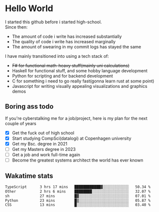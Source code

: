 # Hello World

I started this github before i started high-school.  
Since then:
- The amount of code i write has increased substantially
- The quality of code i write has increased marginally
- The amount of swearing in my commit logs has stayed the same

I have mainly transitioned into using a tech stack of:
- ~~F# for functional math-heavy stuff(mainly uni calculations)~~
- Haskell for functional stuff, and some hobby language development
- Python for scripting and for backend development
- C for something i need to go really fast(gonna learn rust at some point)
- Javascript for writing visually appealing visualizations and graphics demos

## Boring ass todo
If you're cyberstalking me for a job/project, here is my plan for the next couple of years
- [x] Get the fuck out of high school
- [x] Start studying CompSci(datalogi) at Copenhagen university
- [x] Get my Bsc. degree in 2021
- [ ] Get my Masters degree in 2023
- [ ] Get a job and work full-time again
- [ ] Become the greatest systems architect the world has ever known

## Wakatime stats
<!--START_SECTION:waka-->

```txt
TypeScript      3 hrs 17 mins   ████████████▓░░░░░░░░░░░░   50.34 %
Other           2 hrs 6 mins    ████████░░░░░░░░░░░░░░░░░   32.07 %
sh              27 mins         █▓░░░░░░░░░░░░░░░░░░░░░░░   07.01 %
Python          23 mins         █▒░░░░░░░░░░░░░░░░░░░░░░░   05.87 %
CSS             13 mins         █░░░░░░░░░░░░░░░░░░░░░░░░   03.40 %
```

<!--END_SECTION:waka-->
